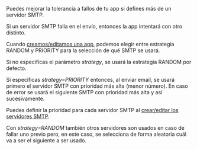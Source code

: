 Puedes mejorar la tolerancia a fallos de tu app si defines más de un servidor SMTP.

Si un servidor SMTP falla en el envío, entonces la app intentará con otro distinto.

Cuando [creamos/editamos una app](api-apps.md), podemos elegir entre estrategia RANDOM y PRIORITY para la selección de qué SMTP se usará.

Si no especifícas el parámetro *strategy*, se usará la estrategia RANDOM por defecto.

Si especificas *strategy=PRIORITY* entonces, al enviar email, se usará primero el servidor SMTP con prioridad más alta (menor número). En caso de error se usará el siguiente SMTP con prioridad más alta y así sucesivamente.

Puedes definir la prioridad para cada servidor SMTP al [crear/editar los servidores SMTP](api-smtps.md).

Con *strategy=RANDOM* también otros servidores son usados en caso de fallar uno previo pero, en este caso, se selecciona de forma aleatoria cuál va a ser el siguiente a ser usado.











